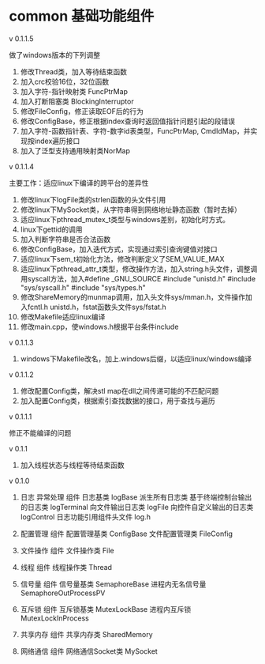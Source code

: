# common 基础功能组件

v 0.1.1.5

做了windows版本的下列调整
1. 修改Thread类，加入等待结束函数
2. 加入crc校验16位，32位函数
3. 加入字符-指针映射类 FuncPtrMap
4. 加入打断阻塞类 BlockingInterruptor
5. 修改FileConfig，修正读取EOF后的行为
6. 修改ConfigBase，修正根据index查询时返回值指针问题引起的段错误
7. 加入字符-函数指针表、字符-数字id表类型，FuncPtrMap, CmdIdMap，并实现按index遍历接口
8. 加入了泛型支持通用映射类NorMap

v 0.1.1.4

主要工作：适应linux下编译的跨平台的差异性
1. 修改linux下logFile类的strlen函数的头文件引用
2. 修改linux下MySocket类，从字符串得到网络地址静态函数（暂时去掉）
3. 适应linux下pthread_mutex_t类型与windows差别，初始化时方式。
4. linux下gettid的调用
5. 加入判断字符串是否合法函数
6. 修改ConfigBase，加入迭代方式，实现通过索引查询键值对接口
7. 适应linux下sem_t初始化方法，修改判断定义了SEM_VALUE_MAX
8. 适应linux下pthread_attr_t类型，修改操作方法，加入string.h头文件，调整调用syscall方法，加入#define
    _GNU_SOURCE
      #include "unistd.h"
      #include "sys/syscall.h"
      #include "sys/types.h"
9. 修改ShareMemory的munmap调用，加入头文件sys/mman.h，文件操作加入fcntl.h
    unistd.h，fstat函数头文件sys/fstat.h
10. 修改Makefile适应linux编译
11. 修改main.cpp，使windows.h根据平台条件include


v 0.1.1.3

1. windows下Makefile改名，加上.windows后缀，以适应linux/windows编译


v 0.1.1.2

1. 修改配置Config类，解决stl map在dll之间传递可能的不匹配问题
2. 加入配置Config类，根据索引查找数据的接口，用于查找与遍历


v 0.1.1.1

修正不能编译的问题


v 0.1.1

1. 加入线程状态与线程等待结束函数


v 0.1.0

1. 日志 异常处理 组件
   日志基类 logBase 派生所有日志类
   基于终端控制台输出的日志类 logTerminal
   向文件输出日志类 logFile
   向控件自定义输出的日志类 logControl
   日志功能引用组件头文件 log.h
   
2. 配置管理 组件
   配置管理基类 ConfigBase
   文件配置管理类 FileConfig
   
3. 文件操作 组件
   文件操作类 File
   
4. 线程 组件
   线程操作类 Thread
   
5. 信号量 组件
   信号量基类 SemaphoreBase
   进程内无名信号量 SemaphoreOutProcessPV
   
6. 互斥锁 组件
   互斥锁基类 MutexLockBase
   进程内互斥锁 MutexLockInProcess
   
7. 共享内存 组件
   共享内存类 SharedMemory
   
8. 网络通信 组件
   网络通信Socket类 MySocket
